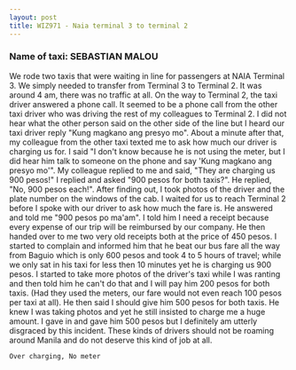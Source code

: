 ```yaml
---
layout: post
title: WIZ971 - Naia terminal 3 to terminal 2
---
```


### Name of taxi: SEBASTIAN MALOU

We rode two taxis that were waiting in line for passengers at NAIA Terminal 3. We simply needed to transfer from Terminal 3 to Terminal 2. It was around 4 am, there was no traffic at all. On the way to Terminal 2, the taxi driver answered a phone call. It seemed to be a phone call from the other taxi driver who was driving the rest of my colleagues to Terminal 2. I did not hear what the other person said on the other side of the line but I heard our taxi driver reply "Kung magkano ang presyo mo". About a minute after that, my colleague from the other taxi texted me to ask how much our driver is charging us for. I said "I don't know because he is not using the meter, but I did hear him talk to someone on the phone and say 'Kung magkano ang presyo mo'". My colleague replied to me and said, "They are charging us 900 pesos!" I replied and asked "900 pesos for both taxis?". He replied, "No, 900 pesos each!". After finding out, I took photos of the driver and the plate number on the windows of the cab. I waited for us to reach Terminal 2 before I spoke with our driver to ask how much the fare is. He answered and told me "900 pesos po ma'am". I told him I need a receipt because every expense of our trip will be reimbursed by our company. He then handed over to me two very old receipts both at the price of 450 pesos. I started to complain and informed him that he beat our bus fare all the way from Baguio which is only 600 pesos and took 4 to 5 hours of travel; while we only sat in his taxi for less then 10 minutes yet he is charging us 900 pesos. I started to take more photos of the driver's taxi while I was ranting and then told him he can't do that and I will pay him 200 pesos for both taxis. (Had they used the meters, our fare would not even reach 100 pesos per taxi at all). He then said I should give him 500 pesos for both taxis. He knew I was taking photos and yet he still insisted to charge me a huge amount. I gave in and gave him 500 pesos but I definitely am utterly disgraced by this incident. These kinds of drivers should not be roaming around Manila and do not deserve this kind of job at all.

```Over charging, No meter```
